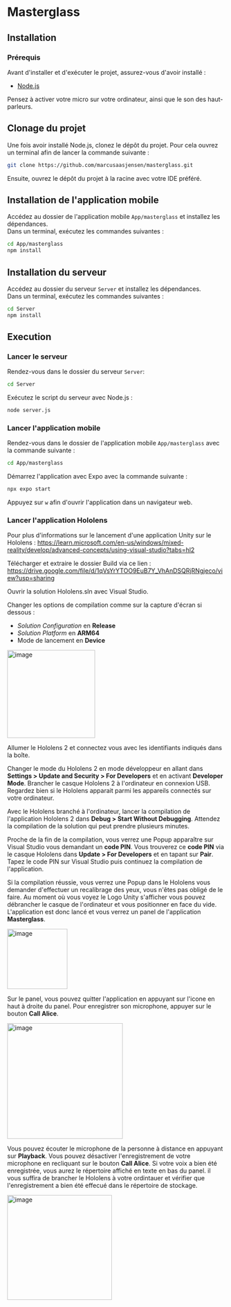 # Masterglass

## Installation
### Prérequis
Avant d'installer et d'exécuter le projet, assurez-vous d'avoir installé :
- [Node.js](https://nodejs.org/en/download)

Pensez à activer votre micro sur votre ordinateur, ainsi que le son des haut-parleurs.

## Clonage du projet
Une fois avoir installé Node.js, clonez le dépôt du projet.
Pour cela ouvrez un terminal afin de lancer la commande suivante :   

```sh
git clone https://github.com/marcusaasjensen/masterglass.git
```
Ensuite, ouvrez le dépôt du projet à la racine avec votre IDE préféré.

## Installation de l'application mobile
Accédez au dossier de l'application mobile `App/masterglass` et installez les dépendances.  
Dans un terminal, exécutez les commandes suivantes : 

```sh
cd App/masterglass
npm install
```

## Installation du serveur
Accédez au dossier du serveur `Server` et installez les dépendances.  
Dans un terminal, exécutez les commandes suivantes : 

```sh
cd Server
npm install
```

## Execution
### Lancer le serveur
Rendez-vous dans le dossier du serveur `Server`:

```sh
cd Server
```

Exécutez le script du serveur avec Node.js :

```sh
node server.js
```

### Lancer l'application mobile

Rendez-vous dans le dossier de l'application mobile `App/masterglass` avec la commande suivante :
```sh
cd App/masterglass
```

Démarrez l'application avec Expo avec la commande suivante :
```sh
npx expo start
```
Appuyez sur `w` afin d'ouvrir l'application dans un navigateur web.

### Lancer l'application Hololens
Pour plus d'informations sur le lancement d'une application Unity sur le Hololens : https://learn.microsoft.com/en-us/windows/mixed-reality/develop/advanced-concepts/using-visual-studio?tabs=hl2

Télécharger et extraire le dossier Build via ce lien : https://drive.google.com/file/d/1qVsYrYTOO9EuB7Y_VhAnDSQRjRNgjeco/view?usp=sharing

Ouvrir la solution Hololens.sln avec Visual Studio.

Changer les options de compilation comme sur la capture d'écran si dessous :
- *Solution Configuration* en **Release**
- *Solution Platform* en **ARM64**
- Mode de lancement en **Device**

<img width="203" alt="image" src="https://github.com/user-attachments/assets/392fd198-ae1c-4068-a6a2-69df7c8d3199" />

Allumer le Hololens 2 et connectez vous avec les identifiants indiqués dans la boîte.

Changer le mode du Hololens 2 en mode développeur en allant dans **Settings > Update and Security > For Developers** et en activant **Developer Mode**. 
Brancher le casque Hololens 2 à l'ordinateur en connexion USB. Regardez bien si le Hololens apparait parmi les appareils connectés sur votre ordinateur.

Avec le Hololens branché à l'ordinateur, lancer la compilation de l'application Hololens 2 dans **Debug > Start Without Debugging**.
Attendez la compilation de la solution qui peut prendre plusieurs minutes.

Proche de la fin de la compilation, vous verrez une Popup apparaître sur Visual Studio vous demandant un **code PIN**. Vous trouverez ce **code PIN** via le casque Hololens dans **Update > For Developers** et en tapant sur **Pair**. Tapez le code PIN sur Visual Studio puis continuez la compilation de l'application.

Si la compilation réussie, vous verrez une Popup dans le Hololens vous demander d'effectuer un recalibrage des yeux, vous n'êtes pas obligé de le faire. Au moment où vous voyez le Logo Unity s'afficher vous pouvez débrancher le casque de l'ordinateur et vous positionner en face du vide. L'application est donc lancé et vous verrez un panel de l'application **Masterglass**.

<img width="139" alt="image" src="https://github.com/user-attachments/assets/009bfa3a-484f-411d-9540-a6679e95cf89" />

Sur le panel, vous pouvez quitter l'application en appuyant sur l'icone en haut à droite du panel.
Pour enregistrer son microphone, appuyer sur le bouton **Call Alice**.

<img width="267" alt="image" src="https://github.com/user-attachments/assets/78fc9063-85a1-471b-95f8-22a162a92e33" />


Vous pouvez écouter le microphone de la personne à distance en appuyant sur **Playback**.
Vous pouvez désactiver l'enregistrement de votre microphone en recliquant sur le bouton **Call Alice**. Si votre voix a bien été enregistrée, vous aurez le répertoire affiché en texte en bas du panel. il vous suffira de brancher le Hololens à votre ordintauer et vérifier que l'enregistrement a bien été effecué dans le répertoire de stockage.

<img width="242" alt="image" src="https://github.com/user-attachments/assets/fd0ddfd5-40e2-45cb-bdc9-a5ab1e66fd44" />



